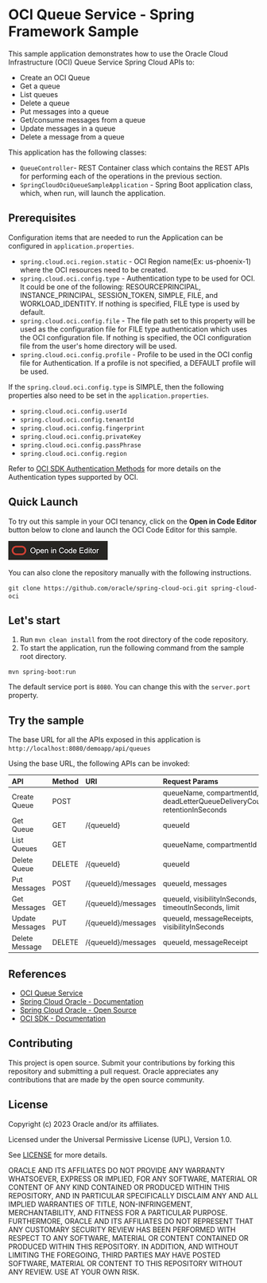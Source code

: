 # OCI Queue Service - Spring Framework Sample

This sample application demonstrates how to use the Oracle Cloud Infrastructure (OCI) Queue Service Spring Cloud APIs to:

* Create an OCI Queue
* Get a queue
* List queues
* Delete a queue
* Put messages into a queue
* Get/consume messages from a queue
* Update messages in a queue
* Delete a message from a queue

This application has the following classes:

* `QueueController`- REST Container class which contains the REST APIs for performing each of the operations in the previous section.
* `SpringCloudOciQueueSampleApplication` - Spring Boot application class, which, when run, will launch the application.

## Prerequisites
Configuration items that are needed to run the Application can be configured in `application.properties`.

* `spring.cloud.oci.region.static` - OCI Region name(Ex: us-phoenix-1) where the OCI resources need to be created.
* `spring.cloud.oci.config.type` - Authentication type to be used for OCI. It could be one of the following: RESOURCEPRINCIPAL, INSTANCE_PRINCIPAL, SESSION_TOKEN, SIMPLE, FILE, and WORKLOAD_IDENTITY. If nothing is specified, FILE type is used by default.
* `spring.cloud.oci.config.file` - The file path set to this property will be used as the configuration file for FILE type authentication which uses the OCI configuration file. If nothing is specified, the OCI configuration file from the user's home directory will be used.
* `spring.cloud.oci.config.profile` - Profile to be used in the OCI config file for Authentication. If a profile is not specified, a DEFAULT profile will be used.

If the `spring.cloud.oci.config.type` is SIMPLE, then the following properties also need to be set in the `application.properties`.

* `spring.cloud.oci.config.userId`
* `spring.cloud.oci.config.tenantId`
* `spring.cloud.oci.config.fingerprint`
* `spring.cloud.oci.config.privateKey`
* `spring.cloud.oci.config.passPhrase`
* `spring.cloud.oci.config.region`

Refer to [OCI SDK Authentication Methods](https://docs.oracle.com/en-us/iaas/Content/API/Concepts/sdk_authentication_methods.htm) for more details on the Authentication types supported by OCI.

## Quick Launch

To try out this sample in your OCI tenancy, click on the **Open in Code Editor** button below to clone and launch the OCI Code Editor for this sample.

[<img src="https://raw.githubusercontent.com/oracle-devrel/oci-code-editor-samples/main/images/open-in-code-editor.png" />](https://cloud.oracle.com/?region=home&cs_repo_url=https://github.com/oracle/spring-cloud-oci.git&cs_open_ce=true&cs_readme_path=spring-cloud-oci-samples/spring-cloud-oci-queue-sample/README.md)

You can also clone the repository manually with the following instructions.

```
git clone https://github.com/oracle/spring-cloud-oci.git spring-cloud-oci
```

## Let's start

1. Run `mvn clean install` from the root directory of the code repository.
2. To start the application, run the following command from the sample root directory.
```
mvn spring-boot:run
```

The default service port is `8080`. You can change this with the `server.port` property.

## Try the sample

The base URL for all the APIs exposed in this application is `http://localhost:8080/demoapp/api/queues`

Using the base URL, the following APIs can be invoked:

| API             | Method | URI                 | Request Params                                                             |
|:----------------|:-------|:--------------------|:---------------------------------------------------------------------------|
| Create Queue    | POST   |                     | queueName, compartmentId, deadLetterQueueDeliveryCount, retentionInSeconds |
| Get Queue       | GET    | /{queueId}          | queueId                                                                    |
| List Queues     | GET    |                     | queueName, compartmentId                                                   |
| Delete Queue    | DELETE | /{queueId}          | queueId                                                                    |
| Put Messages    | POST   | /{queueId}/messages | queueId, messages                                                          |
| Get Messages    | GET    | /{queueId}/messages | queueId, visibilityInSeconds, timeoutInSeconds, limit                      |
| Update Messages | PUT    | /{queueId}/messages | queueId, messageReceipts, visibilityInSeconds                              |
| Delete Message  | DELETE | /{queueId}/messages | queueId, messageReceipt                                                    |

## References
* [OCI Queue Service](https://docs.oracle.com/en-us/iaas/Content/queue/home.htm)
* [Spring Cloud Oracle - Documentation](#)
* [Spring Cloud Oracle - Open Source](https://github.com/oracle/spring-cloud-oci)
* [OCI SDK - Documentation](https://docs.oracle.com/en-us/iaas/Content/API/Concepts/sdks.htm)

## Contributing
This project is open source.  Submit your contributions by forking this repository and submitting a pull request.  Oracle appreciates any contributions that are made by the open source community.

## License
Copyright (c) 2023 Oracle and/or its affiliates.

Licensed under the Universal Permissive License (UPL), Version 1.0.

See [LICENSE](../../LICENSE.txt) for more details.

ORACLE AND ITS AFFILIATES DO NOT PROVIDE ANY WARRANTY WHATSOEVER, EXPRESS OR IMPLIED, FOR ANY SOFTWARE, MATERIAL OR CONTENT OF ANY KIND CONTAINED OR PRODUCED WITHIN THIS REPOSITORY, AND IN PARTICULAR SPECIFICALLY DISCLAIM ANY AND ALL IMPLIED WARRANTIES OF TITLE, NON-INFRINGEMENT, MERCHANTABILITY, AND FITNESS FOR A PARTICULAR PURPOSE.  FURTHERMORE, ORACLE AND ITS AFFILIATES DO NOT REPRESENT THAT ANY CUSTOMARY SECURITY REVIEW HAS BEEN PERFORMED WITH RESPECT TO ANY SOFTWARE, MATERIAL OR CONTENT CONTAINED OR PRODUCED WITHIN THIS REPOSITORY. IN ADDITION, AND WITHOUT LIMITING THE FOREGOING, THIRD PARTIES MAY HAVE POSTED SOFTWARE, MATERIAL OR CONTENT TO THIS REPOSITORY WITHOUT ANY REVIEW. USE AT YOUR OWN RISK. 